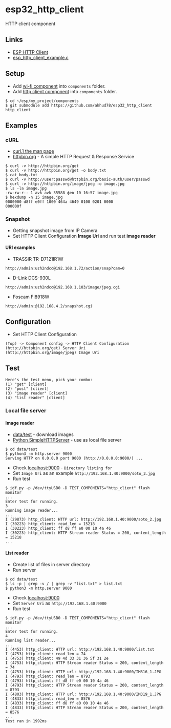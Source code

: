 # esp32_http_client
HTTP client component

## Links

- [ESP HTTP Client](https://docs.espressif.com/projects/esp-idf/en/v5.1.1/esp32s3/api-reference/protocols/esp_http_client.html)
- [esp_http_client_example.c](https://github.com/espressif/esp-idf/blob/v5.1.1/examples/protocols/esp_http_client/main/esp_http_client_example.c)


## Setup
- Add [wi-fi component](https://github.com/akhud78/esp32_wifi) into `components` folder.
- Add [http client component](https://github.com/akhud78/esp32_http_client) into `components` folder.
```
$ cd ~/esp/my_project/components
$ git submodule add https://github.com/akhud78/esp32_http_client http_client
```

## Examples
### cURL 
- [curl.1 the man page](https://curl.se/docs/manpage.html)
- [httpbin.org](http://httpbin.org/) - A simple HTTP Request & Response Service
```
$ curl -v http://httpbin.org/get
$ curl -v http://httpbin.org/get -o body.txt
$ cat body.txt
$ curl -v http://user:passwd@httpbin.org/basic-auth/user/passwd
$ curl -v http://httpbin.org/image/jpeg -o image.jpg
$ ls -la image.jpg 
-rw-rw-r-- 1 avk avk 35588 фев 10 16:57 image.jpg
$ hexdump -n 15 image.jpg 
0000000 d8ff e0ff 1000 464a 4649 0100 0201 0000
000000f
```

### Snapshot
- Getting snapshot image from IP Camera
- Set HTTP Client Configuration **Image Uri** and run test **image reader**
#### URI examples
- TRASSIR TR-D7121IR1W
```
http://admin:uzh2ndcd@192.168.1.72/action/snap?cam=0
```
- D-Link DCS-930L
```
http://admin:uzh2ndcd@192.168.1.103/image/jpeg.cgi
```
- Foscam FI8918W
```
http://admin:@192.168.4.2/snapshot.cgi
```
## Configuration


- Set HTTP Client Configuration
```
(Top) -> Component config -> HTTP Client Configuration
(http://httpbin.org/get) Server Uri
(http://httpbin.org/image/jpeg) Image Uri
```

## Test

```
Here's the test menu, pick your combo:
(1)	"get" [client]
(2)	"post" [client]
(3)	"image reader" [client]
(4)	"list reader" [client]
```
### Local file server
#### Image reader
- [data/test](https://github.com/akhud78/esp32_face/tree/main/data/test) - download images
- [Python SimpleHTTPServer](https://www.digitalocean.com/community/tutorials/python-simplehttpserver-http-server) - use as local file server

```
$ cd data/test
$ python3 -m http.server 9000
Serving HTTP on 0.0.0.0 port 9000 (http://0.0.0.0:9000/) ...
```
- Check [localhost:9000](http://localhost:9000/) - `Directory listing for`
- Set `Image Uri` as an example `http://192.168.1.40:9000/soto_2.jpg`
- Run test
```
$ idf.py -p /dev/ttyUSB0 -D TEST_COMPONENTS="http_client" flash monitor
...
Enter test for running.
3
Running image reader...
...
I (29873) http_client: HTTP url: http://192.168.1.40:9000/soto_2.jpg 
I (30223) http_client: read_len = 15218
I (30223) http_client: ff d8 ff e0 00 10 4a 46 
I (30223) http_client: HTTP Stream reader Status = 200, content_length = 15218
...
```
#### List reader
- Create list of files in server directory
- Run server
```
$ cd data/test
$ ls -p | grep -v / | grep -v "list.txt" > list.txt
$ python3 -m http.server 9000
```
- Check [localhost:9000](http://localhost:9000/)
- Set `Server Uri` as `http://192.168.1.40:9000`
- Run test
```
$ idf.py -p /dev/ttyUSB0 -D TEST_COMPONENTS="http_client" flash monitor
...
Enter test for running.
4
Running list reader...
...
I (4453) http_client: HTTP url: http://192.168.1.40:9000/list.txt 
I (4753) http_client: read_len = 74
I (4753) http_client: 49 4d 33 31 36 5f 31 2e 
I (4753) http_client: HTTP Stream reader Status = 200, content_length = 74
I (4753) http_client: HTTP url: http://192.168.1.40:9000/IM316_1.JPG 
I (4793) http_client: read_len = 8793
I (4793) http_client: ff d8 ff e0 00 10 4a 46 
I (4793) http_client: HTTP Stream reader Status = 200, content_length = 8793
I (4803) http_client: HTTP url: http://192.168.1.40:9000/IM319_1.JPG 
I (4833) http_client: read_len = 8576
I (4833) http_client: ff d8 ff e0 00 10 4a 46 
I (4833) http_client: HTTP Stream reader Status = 200, content_length = 8576
...
Test ran in 1992ms
```